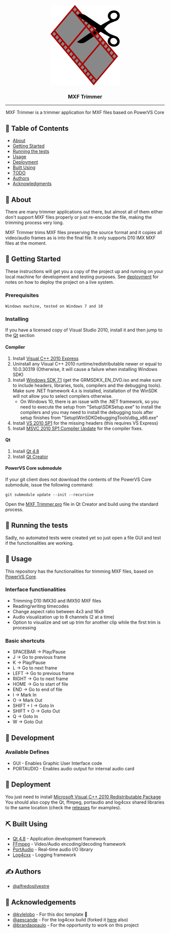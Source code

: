 
<p align="center">
  <a href="" rel="noopener">
 <img width=219px height=253px src="docs/logo.png" alt="Project logo"></a>
</p>

<h3 align="center">MXF Trimmer</h3>

---

<p align="center"> MXF Trimmer is a trimmer application for MXF files based on PowerVS Core
    <br> 
</p>

## 📝 Table of Contents
- [About](#about)
- [Getting Started](#getting_started)
- [Running the tests](#tests)
- [Usage](#usage)
- [Deployment](#deployment)
- [Built Using](#built_using)
- [TODO](docs/TODO.md)
- [Authors](#authors)
- [Acknowledgments](#acknowledgement)

## 🧐 About <a name = "about"></a>
There are many trimmer applications out there, but almost all of them either don't support MXF files properly or just re-encode the file, making the trimming process very long.

MXF Trimmer trims MXF files preserving the source format and it copies all video/audio frames as is into the final file. It only supports D10 IMX MXF files at the moment.

## 🏁 Getting Started <a name = "getting_started"></a>
These instructions will get you a copy of the project up and running on your local machine for development and testing purposes. See [deployment](#deployment) for notes on how to deploy the project on a live system.

### Prerequisites

```
Windows machine, tested on Windows 7 and 10
```

### Installing
If you have a licensed copy of Visual Studio 2010, install it and then jump to the [Qt](#Qt) section

#### Compiler
 1. Install [Visual C++ 2010 Express](https://archive.org/download/vs-2010-express-1/VS2010Express1.iso)
 2. Uninstall any Visual C++ 2010 runtime/redistributable newer or equal to 10.0.30319 (Otherwise, it will cause a failure when installing Windows SDK)
 3. Install [Windows SDK 7.1](https://www.microsoft.com/en-us/download/details.aspx?id=8442) (get the GRMSDKX_EN_DVD.iso and make sure to include headers, libraries, tools, compilers and the debugging tools). Make sure .NET framework 4.x is installed, installation of the WinSDK will not allow you to select compilers otherwise.
	- On Windows 10, there is an issue with the .NET framework, so you need to execute the setup from "Setup\SDKSetup.exe" to install the compilers and you may need to install the debugging tools after setup finishes from "Setup\WinSDKDebuggingTools\dbg_x86.exe"
 4. Install [VS 2010 SP1](https://archive.org/download/vs-2010-sp-1dvd-1/VS2010SP1dvd1.iso) for the missing headers (this requires VS Express)
 5. Install [MSVC 2010 SP1 Compiler Update](https://www.microsoft.com/en-au/download/details.aspx?id=4422) for the compiler fixes.

#### Qt <a name = "Qt"></a>
1. Install [Qt 4.8](https://download.qt.io/archive/qt/4.8/4.8.7/qt-opensource-windows-x86-vs2010-4.8.7.exe)
2. Install [Qt Creator](https://download.qt.io/official_releases/qtcreator/4.15/4.15.0/qt-creator-opensource-windows-x86_64-4.15.0.exe)

#### PowerVS Core submodule
If your git client does not download the contents of the PowerVS Core submodule, issue the following command:

```
git submodule update --init --recursive
```

Open the [MXF Trimmer.pro](https://github.com/alfredosilvestre/mxf-trimmer/tree/master/MXF%20Trimmer.pro) file in Qt Creator and build using the standard process.

## 🔧 Running the tests <a name = "tests"></a>
Sadly, no automated tests were created yet so just open a file GUI and test if the functionalities are working.

## 🎈 Usage <a name="usage"></a>
This repository has the functionalities for trimming MXF files, based on [PowerVS Core](https://github.com/alfredosilvestre/powervs-core).

### Interface functionalities
- Trimming D10 IMX30 and IMX50 MXF files
- Reading/writing timecodes
- Change aspect ratio between 4x3 and 16x9
- Audio visualization up to 8 channels (2 at a time)
- Option to visualize and set up trim for another clip while the first trim is processing

### Basic shortcuts
- SPACEBAR -> Play/Pause
- J -> Go to previous frame
- K -> Play/Pause
- L -> Go to next frame
- LEFT -> Go to previous frame
- RIGHT -> Go to next frame
- HOME -> Go to start of file
- END -> Go to end of file
- I -> Mark In
- O -> Mark Out
- SHIFT + I -> Goto In
- SHIFT + O -> Goto Out
- Q -> Goto In
- W -> Goto Out

## :thought_balloon: Development <a name="development"></a>

### Available Defines

* GUI - Enables Graphic User Interface code
* PORTAUDIO - Enables audio output for internal audio card

## 🚀 Deployment <a name = "deployment"></a>
You just need to install [Microsoft Visual C++ 2010 Redistributable Package](https://download.microsoft.com/download/1/6/5/165255E7-1014-4D0A-B094-B6A430A6BFFC/vcredist_x86.exe)
You should also copy the Qt, ffmpeg, portaudio and log4cxx shared libraries to the same location (check the [releases](https://github.com/alfredosilvestre/mxf-trimmer/releases) for examples).

## ⛏️ Built Using <a name = "built_using"></a>
- [Qt 4.8](https://doc.qt.io/archives/qt-4.8/index.html) - Application development framework
- [FFmpeg](https://www.ffmpeg.org/) - Video/Audio encoding/decoding framework
- [PortAudio](https://github.com/PortAudio/portaudio/) - Real-time audio I/O library
- [Log4cxx](https://logging.apache.org/log4cxx/) - Logging framework

## ✍️ Authors <a name = "authors"></a>
- [@alfredosilvestre](https://github.com/alfredosilvestre)


## 🎉 Acknowledgements <a name = "acknowledgement"></a>
- [@kylelobo](https://github.com/kylelobo) - For this doc template :slightly_smiling_face:
- [@aescande](https://github.com/aescande) - For the log4cxx build (forked it [here](https://github.com/alfredosilvestre/log4cxxWin32) also)
- [@brandaopaulo](https://github.com/brandaopaulo) - For the opportunity to work on this project
